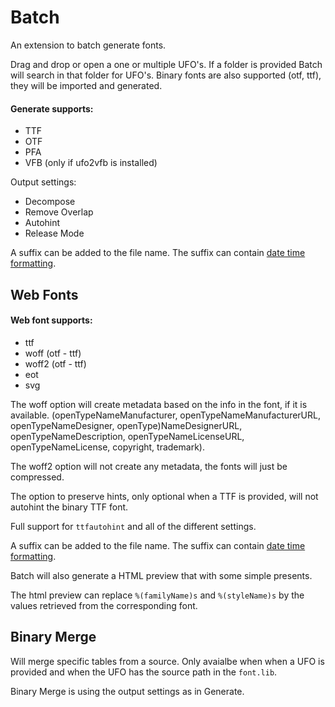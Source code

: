 # Batch

An extension to batch generate fonts.

Drag and drop or open a one or multiple UFO's. If a folder is provided Batch will search in that folder for UFO's. 
Binary fonts are also supported (otf, ttf), they will be imported and generated.


#### Generate supports:
	
* TTF 
* OTF
* PFA
* VFB (only if ufo2vfb is installed)

Output settings:

* Decompose
* Remove Overlap
* Autohint
* Release Mode

A suffix can be added to the file name. The suffix can contain [date time formatting](https://docs.python.org/2/library/time.html#time.strftime).

## Web Fonts

#### Web font supports:

* ttf
* woff (otf - ttf)
* woff2 (otf - ttf)
* eot
* svg

The woff option will create metadata based on the info in the font, if it is available. (openTypeNameManufacturer, openTypeNameManufacturerURL, openTypeNameDesigner, openType)NameDesignerURL, openTypeNameDescription, openTypeNameLicenseURL, openTypeNameLicense, copyright, trademark).

The woff2 option will not create any metadata, the fonts will just be compressed.

The option to preserve hints, only optional when a TTF is provided, will not autohint the binary TTF font.

Full support for `ttfautohint` and all of the different settings. 

A suffix can be added to the file name. The suffix can contain [date time formatting](https://docs.python.org/2/library/time.html#time.strftime).

Batch will also generate a HTML preview that with some simple presents.

The html preview can replace `%(familyName)s` and `%(styleName)s` by the values retrieved from the corresponding font.

## Binary Merge 

Will merge specific tables from a source. Only avaialbe when when a UFO is provided and when the UFO has the source path in the `font.lib`.

Binary Merge is using the output settings as in Generate.

